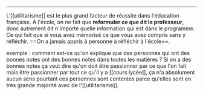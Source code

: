 ___
L'[[utilitarisme]] est le plus grand facteur de réussite dans l'éducation française. 
À l'école, on ne fait que **reformuler ce que dit le professeur**, donc autrement dit n'importe quelle information qui est dans le programme. Ce qui fait que si vous avez mémorisé ce que vous avez compris sans y réfléchir. ==On a jamais appris à personne à réfléchir à l'école==. 

exemple : comment est-ce qu'on explique que des personnes qui ont des bonnes notes ont des bonnes notes dans toutes les matières ? Si on a des bonnes notes ça veut dire qu'on doit être passionner par ce que l'on fait mais être passionner par tout ce qu'il y a [[cours lycée]], ça n'a absolument aucun sens pourtant ces personnes sont contentes parce qu'elles sont en très grande majorité avec de l'[[utilitarisme]]. 